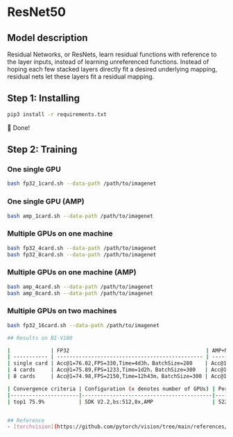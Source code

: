 # ResNet50
## Model description
Residual Networks, or ResNets, learn residual functions with reference to the layer inputs, instead of learning unreferenced functions. Instead of hoping each few stacked layers directly fit a desired underlying mapping, residual nets let these layers fit a residual mapping.

## Step 1: Installing
```bash
pip3 install -r requirements.txt
```
:beers: Done!

## Step 2: Training

### One single GPU
```bash
bash fp32_1card.sh --data-path /path/to/imagenet
```
### One single GPU (AMP)
```bash
bash amp_1card.sh --data-path /path/to/imagenet
```
### Multiple GPUs on one machine
```bash
bash fp32_4card.sh --data-path /path/to/imagenet
bash fp32_8card.sh --data-path /path/to/imagenet
```
### Multiple GPUs on one machine (AMP)

```bash
bash amp_4card.sh --data-path /path/to/imagenet
bash amp_8card.sh --data-path /path/to/imagenet
```
### Multiple GPUs on two machines
```bash
bash fp32_16card.sh --data-path /path/to/imagenet

## Results on BI-V100

|             | FP32                                            | AMP+NHWC                                      |
| ----------- | ----------------------------------------------- | --------------------------------------------- |
| single card | Acc@1=76.02,FPS=330,Time=4d3h，BatchSize=280    | Acc@1=75.56,FPS=550,Time=2d13h，BatchSize=300 |
| 4 cards     | Acc@1=75.89,FPS=1233,Time=1d2h，BatchSize=300   | Acc@1=79.04,FPS=2400,Time=11h，BatchSize=512  |
| 8 cards     | Acc@1=74.98,FPS=2150,Time=12h43m，BatchSize=300 | Acc@1=76.43,FPS=4200,Time=8h，BatchSize=480   |

| Convergence criteria | Configuration (x denotes number of GPUs) | Performance | Accuracy | Power（W） | Scalability | Memory utilization（G） | Stability |
|----------------------|------------------------------------------|-------------|----------|------------|-------------|-------------------------|-----------|
| top1 75.9%           | SDK V2.2,bs:512,8x,AMP                   | 5221        | 76.43%   | 128\*8     | 0.97        | 29.1\*8                 | 1         |


## Reference
- [torchvision](https://github.com/pytorch/vision/tree/main/references/classification)

